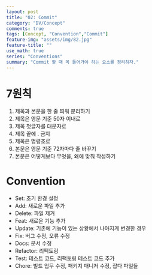 ```yaml
---
layout: post
title: "02: Commit"
category: "DV/Concept"
comments: true
tags: [Concept, "Convention","Commit"]
feature-img: "assets/img/82.jpg"
feature-title: ""
use_math: true
series: "Conventions"
summary: "Commit 할 때 꼭 들어가야 하는 요소를 정리하자."
---
```


# 7원칙

1. 제목과 본문을 한 줄 띄워 분리하기
2. 제목은 영문 기준 50자 이내로
3. 제목 첫글자를 대문자로
4. 제목 끝에 . 금지
5. 제목은 명령조로
6. 본문은 영문 기준 72자마다 줄 바꾸기
7. 본문은 어떻게보다 무엇을, 왜에 맞춰 작성하기


# Convention

* Set: 초기 환경 설정
* Add: 새로운 파일 추가
* Delete: 파일 제거
* Feat: 새로운 기능 추가
* Update: 기존에 기능이 있는 상황에서 나아지게 변경한 경우
* Fix: 버그 수정, 오류 수정
* Docs: 문서 수정
* Refactor: 리팩토링
* Test: 테스트 코드, 리팩토링 테스트 코드 추가
* Chore: 빌드 업무 수정, 패키지 매니저 수정, 잡다 파일들